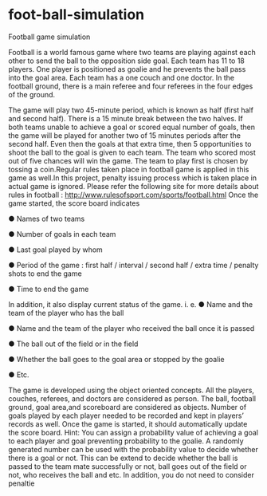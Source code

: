 # foot-ball-simulation

Football game simulation

Football is a world famous game where two teams are playing against each other to send the ball to
the opposition side goal. Each team has 11 to 18 players. One player is positioned as goalie and he
prevents the ball pass into the goal area. Each team has a one couch and one doctor. In the football ground, there is a main referee and four referees in the four edges of the ground. 

The game will play two 45-minute period, which is known as half (first half and second half). There is a
15 minute break between the two halves. If both teams unable to achieve a goal or scored equal number of goals, then the game will be played
for another two of 15 minutes periods after the second half. Even then the goals at that extra time, then 5 opportunities to shoot the ball to the goal is given to each team. The team who scored most
out of five chances will win the game. The team to play first is chosen by tossing a coin.Regular rules taken place in football game is
applied in this game as well.In this project, penalty issuing process which is taken place in actual
game is ignored. Please refer the following site for more details about rules in football :
http://www.rulesofsport.com/sports/football.html
Once the game started, the score board indicates

● Names of two teams

● Number of goals in each team

● Last goal played by whom

● Period of the game : first half / interval / second half / extra time / penalty shots to end the game

● Time to end the game

In addition, it also display current status of the game. i. e. ● Name and the team of the player who has the ball

● Name and the team of the player who received the ball once it is passed

● The ball out of the field or in the field

● Whether the ball goes to the goal area or stopped by the goalie

● Etc. 

The game is developed using the object oriented concepts. All the players, couches, referees, and
doctors are considered as person. The ball, football ground, goal area,and scoreboard are considered
as objects. Number of goals played by each player needed to be recorded and kept in players’ records
as well. Once the game is started, it should automatically update the score board. Hint: You can assign a probability value of achieving a goal to each player and goal preventing
probability to the goalie. A randomly generated number can be used with the probability value to
decide whether there is a goal or not. This can be extend to decide whether the ball is passed to the
team mate successfully or not, ball goes out of the field or not, who receives the ball and etc. In
addition, you do not need to consider penaltie
